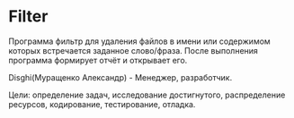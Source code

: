 # Filter
Программа фильтр для удаления файлов в имени или содержимом которых встречается заданное слово/фраза.
После выполнения программа формирует отчёт и открывает его.

Disghi(Муращенко Александр) - Менеджер, разработчик.

Цели:
определение задач,
исследование достигнутого,
распределение ресурсов,
кодирование,
тестирование,
отладка.
